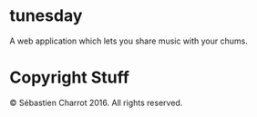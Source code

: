 # tunesday

A web application which lets you share music with your chums.

# Copyright Stuff

© Sébastien Charrot 2016. All rights reserved.